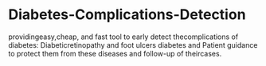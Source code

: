 # Diabetes-Complications-Detection
providingeasy,cheap, and fast tool to early detect thecomplications of diabetes: Diabeticretinopathy and foot ulcers diabetes and Patient guidance to protect them from these diseases and follow-up of theircases.
